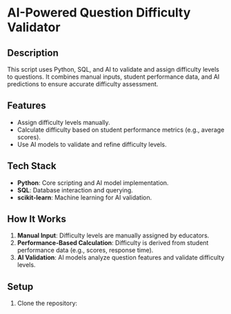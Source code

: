 # AI-Powered Question Difficulty Validator  

## Description  
This script uses Python, SQL, and AI to validate and assign difficulty levels to questions. It combines manual inputs, student performance data, and AI predictions to ensure accurate difficulty assessment.  

## Features  
- Assign difficulty levels manually.  
- Calculate difficulty based on student performance metrics (e.g., average scores).  
- Use AI models to validate and refine difficulty levels.  

## Tech Stack  
- **Python**: Core scripting and AI model implementation.  
- **SQL**: Database interaction and querying.  
- **scikit-learn**: Machine learning for AI validation.  

## How It Works  
1. **Manual Input**: Difficulty levels are manually assigned by educators.  
2. **Performance-Based Calculation**: Difficulty is derived from student performance data (e.g., scores, response time).  
3. **AI Validation**: AI models analyze question features and validate difficulty levels.  

## Setup  
1. Clone the repository:  
   ```bash  
     
